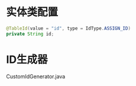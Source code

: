 # 实体类配置
```java
@TableId(value = "id", type = IdType.ASSIGN_ID)
private String id;
```
# ID生成器
CustomIdGenerator.java